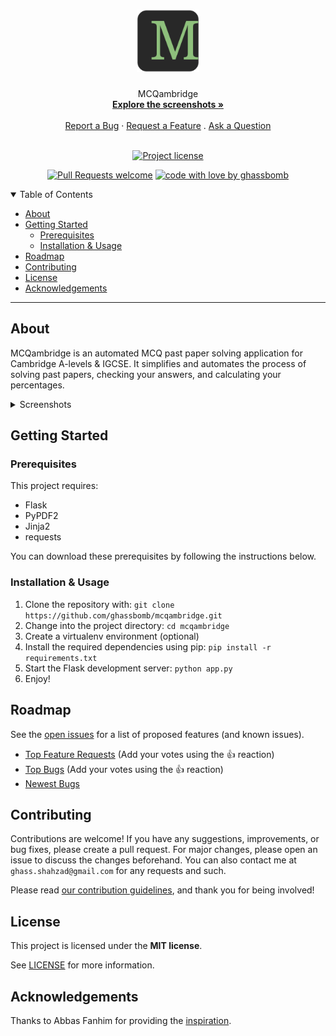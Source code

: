 <h1 align="center">
  <a href="https://github.com/ghassbomb/mcqambridge">
    <!-- Please provide path to your logo here -->
    <img src="docs/images/logo.svg" alt="Logo" width="100" height="100">
  </a>
</h1>

<div align="center">
  MCQambridge
  <br />
  <a href="#about"><strong>Explore the screenshots »</strong></a>
  <br />
  <br />
  <a href="https://github.com/ghassbomb/mcqambridge/issues/new?assignees=&labels=bug&template=01_BUG_REPORT.md&title=bug%3A+">Report a Bug</a>
  ·
  <a href="https://github.com/ghassbomb/mcqambridge/issues/new?assignees=&labels=enhancement&template=02_FEATURE_REQUEST.md&title=feat%3A+">Request a Feature</a>
  .
  <a href="https://github.com/ghassbomb/mcqambridge/issues/new?assignees=&labels=question&template=04_SUPPORT_QUESTION.md&title=support%3A+">Ask a Question</a>
</div>

<div align="center">
<br />

[![Project license](https://img.shields.io/github/license/ghassbomb/mcqambridge.svg?style=flat-square)](LICENSE)

[![Pull Requests welcome](https://img.shields.io/badge/PRs-welcome-ff69b4.svg?style=flat-square)](https://github.com/ghassbomb/mcqambridge/issues?q=is%3Aissue+is%3Aopen+label%3A%22help+wanted%22)
[![code with love by ghassbomb](https://img.shields.io/badge/%3C%2F%3E%20with%20%E2%99%A5%20by-ghassbomb-ff1414.svg?style=flat-square)](https://github.com/ghassbomb)

</div>

<details open="open">
<summary>Table of Contents</summary>

- [About](#about)
- [Getting Started](#getting-started)
  - [Prerequisites](#prerequisites)
  - [Installation \& Usage](#installation--usage)
- [Roadmap](#roadmap)
- [Contributing](#contributing)
- [License](#license)
- [Acknowledgements](#acknowledgements)

</details>

---

## About
MCQambridge is an automated MCQ past paper solving application for Cambridge A-levels & IGCSE. It simplifies and automates the process of solving past papers, checking your answers, and calculating your percentages. 


<details>
<summary>Screenshots</summary>
<br>


|                               Home Page                               |                               Paper Page                               |
| :-------------------------------------------------------------------: | :--------------------------------------------------------------------: |
| <img src="docs/images/1.png" title="Home Page" width="100%"> | <img src="docs/images/2.png" title="Paper Page" width="100%"> |

</details>

## Getting Started

### Prerequisites

This project requires:
- Flask
- PyPDF2
- Jinja2
- requests

You can download these prerequisites by following the instructions below.

### Installation & Usage

1. Clone the repository with: `git clone https://github.com/ghassbomb/mcqambridge.git`
2. Change into the project directory: `cd mcqambridge`
3. Create a virtualenv environment (optional)
4. Install the required dependencies using pip: `pip install -r requirements.txt`
5. Start the Flask development server: `python app.py`
6. Enjoy!

## Roadmap

See the [open issues](https://github.com/ghassbomb/mcqambridge/issues) for a list of proposed features (and known issues).

- [Top Feature Requests](https://github.com/ghassbomb/mcqambridge/issues?q=label%3Aenhancement+is%3Aopen+sort%3Areactions-%2B1-desc) (Add your votes using the 👍 reaction)
- [Top Bugs](https://github.com/ghassbomb/mcqambridge/issues?q=is%3Aissue+is%3Aopen+label%3Abug+sort%3Areactions-%2B1-desc) (Add your votes using the 👍 reaction)
- [Newest Bugs](https://github.com/ghassbomb/mcqambridge/issues?q=is%3Aopen+is%3Aissue+label%3Abug)

## Contributing

Contributions are welcome! If you have any suggestions, improvements, or bug fixes, please create a pull request. For major changes, please open an issue to discuss the changes beforehand. You can also contact me at `ghass.shahzad@gmail.com` for any requests and such.

Please read [our contribution guidelines](docs/CONTRIBUTING.md), and thank you for being involved!

## License

This project is licensed under the **MIT license**.

See [LICENSE](LICENSE) for more information.

## Acknowledgements

Thanks to Abbas Fanhim for providing the [inspiration](https://github.com/Abban-Fahim/MCQ/).
